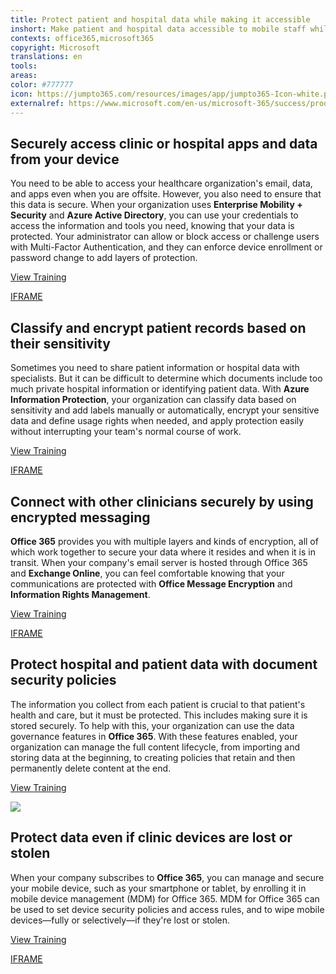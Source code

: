 ```yaml
---
title: Protect patient and hospital data while making it accessible
inshort: Make patient and hospital data accessible to mobile staff while keeping that data more secure with appropriate permissions, policies, and access management.
contexts: office365,microsoft365
copyright: Microsoft
translations: en
tools: 
areas: 
color: #777777
icon: https://jumpto365.com/resources/images/app/jumpto365-Icon-white.png
externalref: https://www.microsoft.com/en-us/microsoft-365/success/productivitylibrary/protect-patient-and-hospital-data-while-making-it-accessible
---
```


## Securely access clinic or hospital apps and data from your device

You need to be able to access your healthcare organization's email, data, and apps even when you are offsite. However, you also need to ensure that this data is secure. When your organization uses **Enterprise Mobility + Security** and **Azure Active Directory**, you can use your credentials to access the information and tools you need, knowing that your data is protected. Your administrator can allow or block access or challenge users with Multi-Factor Authentication, and they can enforce device enrollment or password change to add layers of protection.

[View Training](https://docs.microsoft.com/azure/multi-factor-authentication/multi-factor-authentication)

[IFRAME](https://www.microsoft.com/en-us/videoplayer/embed/RE1TUcU)

## Classify and encrypt patient records based on their sensitivity

Sometimes you need to share patient information or hospital data with specialists. But it can be difficult to determine which documents include too much private hospital information or identifying patient data. With **Azure Information Protection**, your organization can classify data based on sensitivity and add labels manually or automatically, encrypt your sensitive data and define usage rights when needed, and apply protection easily without interrupting your team's normal course of work.

[View Training](https://docs.microsoft.com/enterprise-mobility-security/solutions/infoprotect-secure-classify-scenario)

[IFRAME](https://www.microsoft.com/en-us/videoplayer/embed/RE1UK8U)

## Connect with other clinicians securely by using encrypted messaging

**Office 365** provides you with multiple layers and kinds of encryption, all of which work together to secure your data where it resides and when it is in transit. When your company's email server is hosted through Office 365 and **Exchange Online**, you can feel comfortable knowing that your communications are protected with **Office Message Encryption** and **Information Rights Management**.

[View Training](https://technet.microsoft.com/library/dn948533.aspx)

[IFRAME](https://www.microsoft.com/en-us/videoplayer/embed/RE1TmqW)

## Protect hospital and patient data with document security policies

The information you collect from each patient is crucial to that patient's health and care, but it must be protected. This includes making sure it is stored securely. To help with this, your organization can use the data governance features in **Office 365**. With these features enabled, your organization can manage the full content lifecycle, from importing and storing data at the beginning, to creating policies that retain and then permanently delete content at the end.

[View Training](https://support.office.com/article/Manage-data-governance-in-Office-365-48064107-fed2-4db0-9e5c-aa5ddd5ccb09)

![](http://img-prod-cms-rt-microsoft-com.akamaized.net/cms/api/am/imageFileData/RE1YrxK?ver=ac3a)

## Protect data even if clinic devices are lost or stolen

When your company subscribes to **Office 365**, you can manage and secure your mobile device, such as your smartphone or tablet, by enrolling it in mobile device management (MDM) for Office 365. MDM for Office 365 can be used to set device security policies and access rules, and to wipe mobile devices—fully or selectively—if they're lost or stolen.

[View Training](https://support.office.com/article/Enroll-your-mobile-device-in-Office-365-c8ac722d-dcaf-4135-8345-3e6327f5d3c5)

[IFRAME](https://www.microsoft.com/en-us/videoplayer/embed/RE1TucK)

